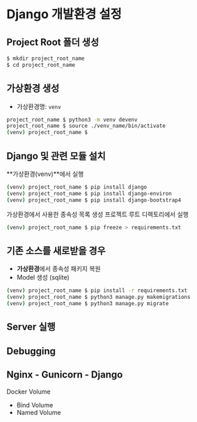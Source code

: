 # Django 개발환경 설정

## Project Root 폴더 생성

```bash
$ mkdir project_root_name
$ cd project_root_name
```

## 가상환경 생성

* 가상환경명: `venv`

```bash
project_root_name $ python3 -m venv devenv
project_root_name $ source ./venv_name/bin/activate
(venv) project_root_name $
```

## Django 및 관련 모듈 설치

**가상환경(venv)**에서 실행

```bash
(venv) project_root_name $ pip install django
(venv) project_root_name $ pip install django-environ
(venv) project_root_name $ pip install django-bootstrap4
```

가상환경에서 사용한 종속성 목록 생성
프로젝트 루트 디렉토리에서 실행

```bash
(venv) project_root_name $ pip freeze > requirements.txt
```

## 기존 소스를 새로받을 경우

* **가상환경**에서 종속성 패키지 복원
* Model 생성 (sqlite)

```bash
(venv) project_root_name $ pip install -r requirements.txt
(venv) project_root_name $ python3 manage.py makemigrations
(venv) project_root_name $ python3 manage.py migrate
```


## Server 실행



## Debugging




## Nginx - Gunicorn - Django

Docker Volume
- Bind Volume
- Named Volume